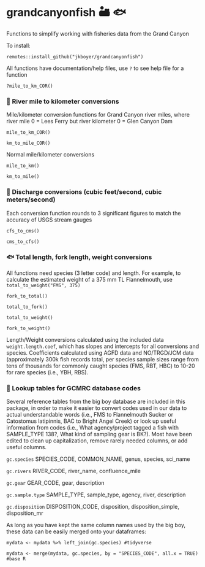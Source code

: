 # grandcanyonfish 🏜️ 🐟
Functions to simplify working with fisheries data from the Grand Canyon

To install:

`remotes::install_github("jkboyer/grandcanyonfish")`

All functions have documentation/help files, use `?` to see help file for a function

`?mile_to_km_COR()`

### 📏 River mile to kilometer conversions

Mile/kilometer conversion functions for Grand Canyon river miles, where river mile 0 = Lees Ferry but river kilometer 0 = Glen Canyon Dam

`mile_to_km_COR()`

`km_to_mile_COR()`

Normal mile/kilometer conversions

`mile_to_km()`

`km_to_mile()`

### 🌊 Discharge conversions (cubic feet/second, cubic meters/second)
Each conversion function rounds to 3 significant figures to match the accuracy of USGS stream gauges

`cfs_to_cms()`

`cms_to_cfs()`

### 🐟 Total length, fork length, weight conversions
All functions need species (3 letter code) and length. For example, to calculate the estimated weight of a 375 mm TL Flannelmouth, use `total_to_weight("FMS", 375)`

`fork_to_total()`

`total_to_fork()`

`total_to_weight()`

`fork_to_weight()`

Length/Weight conversions calculated using the included data `weight.length.coef`, which has slopes and intercepts for all conversions and species. Coefficients calculated using AGFD data and NO/TRGD/JCM data (approximately 300k fish records total, per species sample sizes range from tens of thousands for commonly caught species (FMS, RBT, HBC) to 10-20 for rare species (i.e., YBH, RBS).

### 📑 Lookup tables for GCMRC database codes

Several reference tables from the big boy database are included in this package, in order to make it easier to convert codes used in our data to actual understandable words (i.e., FMS to Flannelmouth Sucker or Catostomus latipinnis, BAC to Bright Angel Creek) or look up useful information from codes (i.e., What agency/project tagged a fish with SAMPLE_TYPE 138?, What kind of sampling gear is BK?). Most have been edited to clean up capitalization, remove rarely needed columns, or add useful columns.

`gc.species` SPECIES_CODE, COMMON_NAME, genus, species, sci_name

`gc.rivers` RIVER_CODE, river_name, confluence_mile

`gc.gear` GEAR_CODE, gear, description

`gc.sample.type` SAMPLE_TYPE, sample_type, agency, river, description

`gc.disposition` DISPOSITION_CODE, disposition, disposition_simple, disposition_mr

As long as you have kept the same column names used by the big boy, these data can be easily merged onto your dataframes:

`mydata <- mydata %>% left_join(gc.species) #tidyverse`

`mydata <- merge(mydata, gc.species, by = "SPECIES_CODE", all.x = TRUE) #base R`
